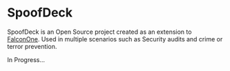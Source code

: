 # SpoofDeck

SpoofDeck is an Open Source project created as an extension to [FalconOne](https://github.com/StrikeVaults/FalconOne). Used in multiple scenarios such as Security audits and crime or terror prevention.

In Progress...
